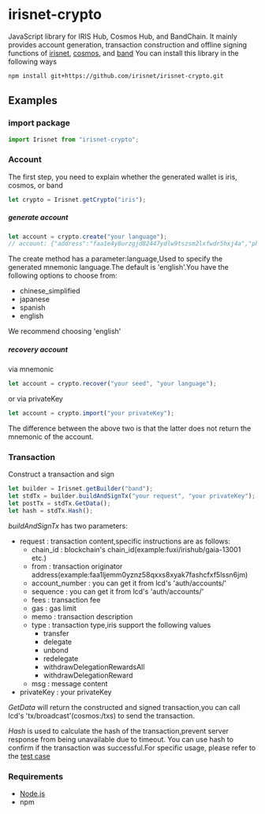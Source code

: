 # irisnet-crypto

JavaScript library for IRIS Hub, Cosmos Hub, and BandChain.
It mainly provides account generation, transaction construction and offline signing functions of [irisnet](./docs/IRIS.md), [cosmos](./docs/ATOM.md), and [band](./docs/BAND.md) You can install this library in the following ways

```bash
npm install git+https://github.com/irisnet/irisnet-crypto.git
```

## Examples

### import package

```js
import Irisnet from "irisnet-crypto";
```

### Account

The first step, you need to explain whether the generated wallet is iris, cosmos, or band

```js
let crypto = Irisnet.getCrypto("iris");
```

##### generate account

```js
let account = crypto.create("your language");
// account: {"address":"faa1e4y8urzgjd82447ydlw9tszsm2lxfwdr5hxj4a","phrase":"carbon when squeeze ginger rather science taxi disagree safe season mango teach trust open baby immune nephew youth nothing afraid sick prefer daughter throw","privateKey":"436EB1ACE1D9D8F4EA519D050FF16ADD4B9CAF3D6D0917411857318259022EFF","publicKey":"fap1addwnpepqw36efnhzgurxaq3mxsgf4fjm280dehh20w03u3726arm0deagne5u254g2"}
```

The create method has a parameter:language,Used to specify the generated mnemonic language.The default is 'english'.You have the following options to choose from:

- chinese_simplified
- japanese
- spanish
- english

We recommend choosing 'english'

##### recovery account

via mnemonic

```js
let account = crypto.recover("your seed", "your language");
```

or via privateKey

```js
let account = crypto.import("your privateKey");
```

The difference between the above two is that the latter does not return the mnemonic of the account.

### Transaction

Construct a transaction and sign

```js
let builder = Irisnet.getBuilder("band");
let stdTx = builder.buildAndSignTx("your request", "your privateKey");
let postTx = stdTx.GetData();
let hash = stdTx.Hash();
```

_buildAndSignTx_ has two parameters:

- request : transaction content,specific instructions are as follows:
  - chain_id : blockchain's chain_id(example:fuxi/irishub/gaia-13001 etc.)
  - from : transaction originator address(example:faa1ljemm0yznz58qxxs8xyak7fashcfxf5lssn6jm)
  - account_number : you can get it from lcd's 'auth/accounts/'
  - sequence : you can get it from lcd's 'auth/accounts/'
  - fees : transaction fee
  - gas : gas limit
  - memo : transaction description
  - type : transaction type,iris support the following values
    - transfer
    - delegate
    - unbond
    - redelegate
    - withdrawDelegationRewardsAll
    - withdrawDelegationReward
  - msg : message content
- privateKey : your privateKey

_GetData_ will return the constructed and signed transaction,you can call lcd's 'tx/broadcast'(cosmos:/txs) to send the transaction.

_Hash_ is used to calculate the hash of the transaction,prevent server response from being unavailable due to timeout. You can use hash to confirm if the transaction was successful.For specific usage, please refer to the [test case](./test)

### Requirements

- [Node.js](https://nodejs.org)
- npm
